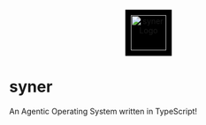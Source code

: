 <p align="center">
  <picture>
    <source srcset="https://github.com/user-attachments/assets/cbf55457-a101-4547-9155-2fcc6ac08eaa" media="(prefers-color-scheme: dark)">
    <img src="https://github.com/user-attachments/assets/656eb187-0313-435b-bb44-e80f23924924" alt="syner Logo" width="64" style="background-color: #000; padding: 10px;"/>
  </picture>
</p>

# syner
An Agentic Operating System written in TypeScript!
